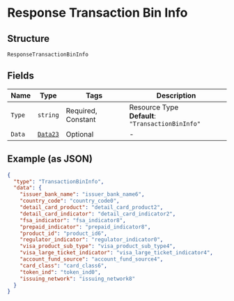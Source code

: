 
# Response Transaction Bin Info

## Structure

`ResponseTransactionBinInfo`

## Fields

| Name | Type | Tags | Description |
|  --- | --- | --- | --- |
| `Type` | `string` | Required, Constant | Resource Type<br>**Default**: `"TransactionBinInfo"` |
| `Data` | [`Data23`](../../doc/models/data-23.md) | Optional | - |

## Example (as JSON)

```json
{
  "type": "TransactionBinInfo",
  "data": {
    "issuer_bank_name": "issuer_bank_name6",
    "country_code": "country_code0",
    "detail_card_product": "detail_card_product2",
    "detail_card_indicator": "detail_card_indicator2",
    "fsa_indicator": "fsa_indicator8",
    "prepaid_indicator": "prepaid_indicator8",
    "product_id": "product_id6",
    "regulator_indicator": "regulator_indicator0",
    "visa_product_sub_type": "visa_product_sub_type4",
    "visa_large_ticket_indicator": "visa_large_ticket_indicator4",
    "account_fund_source": "account_fund_source4",
    "card_class": "card_class6",
    "token_ind": "token_ind0",
    "issuing_network": "issuing_network8"
  }
}
```

